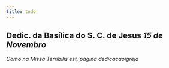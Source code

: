 ```yaml
---
title: todo
---
```

<h2 class="text-center">Dedic. da Basílica do S. C. de Jesus <em>15 de Novembro</em></h2>

<em>Como na Missa Terríbilis est, página dedicacaoigreja</em>